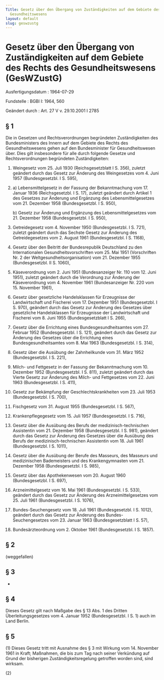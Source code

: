 ```yaml
---
Title: Gesetz über den Übergang von Zuständigkeiten auf dem Gebiete des Rechts des
  Gesundheitswesens
layout: default
slug: geswzustg
---
```


# Gesetz über den Übergang von Zuständigkeiten auf dem Gebiete des Rechts des Gesundheitswesens (GesWZustG)

Ausfertigungsdatum
:   1964-07-29

Fundstelle
:   BGBl I: 1964, 560

Geändert durch
:   Art. 27 V v. 29.10.2001 I 2785


## § 1

Die in Gesetzen und Rechtsverordnungen begründeten Zuständigkeiten des
Bundesministers des Innern auf dem Gebiete des Rechts des
Gesundheitswesens gehen auf den Bundesminister für
Gesundheitswesen              über. Dies gilt insbesondere für alle
durch folgende Gesetze und Rechtsverordnungen begründeten
Zuständigkeiten:

1.  Weingesetz vom 25. Juli 1930 (Reichsgesetzblatt I S. 356), zuletzt
    geändert durch das Gesetz zur Änderung des Weingesetzes vom 4. Juni
    1957 (Bundesgesetzbl. I S. 595),


2.
    a)  Lebensmittelgesetz in der Fassung der Bekanntmachung vom 17. Januar
        1936 (Reichsgesetzbl. I S. 17), zuletzt geändert durch Artikel 1 des
        Gesetzes zur Änderung und Ergänzung des Lebensmittelgesetzes vom 21.
        Dezember 1958 (Bundesgesetzbl. I S. 950),


    b)  Gesetz zur Änderung und Ergänzung des Lebensmittelgesetzes vom 21.
        Dezember 1958 (Bundesgesetzbl. I S. 950),





3.  Getreidegesetz vom 4. November 1950 (Bundesgesetzbl. I S. 721),
    zuletzt geändert durch
    das Sechste Gesetz zur Änderung des Getreidegesetzes vom 2. August
    1961 (Bundesgesetzbl. I S. 1168),


4.  Gesetz über den Beitritt der Bundesrepublik Deutschland zu den
    Internationalen Gesundheitsvorschriften vom 25. Mai 1951 (Vorschriften
    Nr. 2 der Weltgesundheitsorganisation) vom 21. Dezember 1955
    (Bundesgesetzbl. II S. 1060),


5.  Käseverordnung vom 2. Juni 1951 (Bundesanzeiger Nr. 110 vom 12. Juni
    1951), zuletzt geändert durch die Verordnung zur Änderung der
    Käseverordnung vom 4. November 1961 (Bundesanzeiger Nr. 220 vom 15.
    November 1961),


6.  Gesetz über gesetzliche Handelsklassen für Erzeugnisse der
    Landwirtschaft und Fischerei vom 17. Dezember 1951 (Bundesgesetzbl. I
    S. 970), geändert durch das Gesetz zur Änderung des Gesetzes über
    gesetzliche Handelsklassen für Erzeugnisse der Landwirtschaft und
    Fischerei vom 8. Juni 1955 (Bundesgesetzblatt I S. 266),


7.  Gesetz über die Errichtung eines Bundesgesundheitsamtes vom 27.
    Februar 1952 (Bundesgesetzbl. I S. 121), geändert durch
    das Gesetz zur Änderung des Gesetzes über die Errichtung eines
    Bundesgesundheitsamtes vom 8. Mai 1963 (Bundesgesetzbl. I S. 314),


8.  Gesetz über die Ausübung der Zahnheilkunde vom 31. März 1952
    (Bundesgesetzbl. I S. 221),


9.  Milch- und Fettgesetz in der Fassung der Bekanntmachung vom 10.
    Dezember 1952 (Bundesgesetzbl. I S. 811), zuletzt geändert durch
    das Vierte Gesetz zur Änderung des Milch- und Fettgesetzes vom 22.
    Juni 1963 (Bundesgesetzbl. I S. 411),


10. Gesetz zur Bekämpfung der Geschlechtskrankheiten vom 23. Juli 1953
    (Bundesgesetzbl. I S. 700),


11. Fischgesetz vom 31. August 1955 (Bundesgesetzbl. I S. 567),


12. Krankenpflegegesetz vom 15. Juli 1957 (Bundesgesetzbl. I S. 716),


13. Gesetz über die Ausübung des Berufs der medizinisch-technischen
    Assistentin vom 21. Dezember 1958 (Bundesgesetzbl. I S. 981), geändert
    durch das Gesetz zur Änderung des Gesetzes über die Ausübung des
    Berufs der medizinisch-technischen Assistentin vom 18. Juli 1961
    (Bundesgesetzbl. I S. 1011),


14. Gesetz über die Ausübung der Berufe des Masseurs, des Masseurs und
    medizinischen Bademeisters und des Krankengymnasten vom 21. Dezember
    1958 (Bundesgesetzbl. I S. 985),


15. Gesetz über das Apothekenwesen vom 20. August 1960 (Bundesgesetzbl. I
    S. 697),


16. Arzneimittelgesetz vom 16. Mai 1961 (Bundesgesetzbl. I S. 533),
    geändert durch das Gesetz zur Änderung des Arzneimittelgesetzes vom
    25\. Juli 1961 (Bundesgesetzbl. I S. 1076),


17. Bundes-Seuchengesetz vom 18. Juli 1961 (Bundesgesetzbl. I S. 1012),
    geändert durch
    das Gesetz zur Änderung des Bundes-Seuchengesetzes vom 23. Januar 1963
    (Bundesgesetzblatt I S. 57),


18. Bundesärzteordnung vom 2. Oktober 1961 (Bundesgesetzbl. I S. 1857).





## § 2

(weggefallen)


## § 3

-


## § 4

Dieses Gesetz gilt nach Maßgabe des § 13 Abs. 1 des Dritten
Überleitungsgesetzes vom 4. Januar 1952 (Bundesgesetzbl. I S. 1) auch
im Land Berlin.


## § 5

(1) Dieses Gesetz tritt mit Ausnahme des § 3 mit Wirkung vom 14.
November 1961 in Kraft; Maßnahmen, die bis zum Tag nach seiner
Verkündung auf Grund der bisherigen Zuständigkeitsregelung getroffen
worden sind, sind wirksam.

(2)

